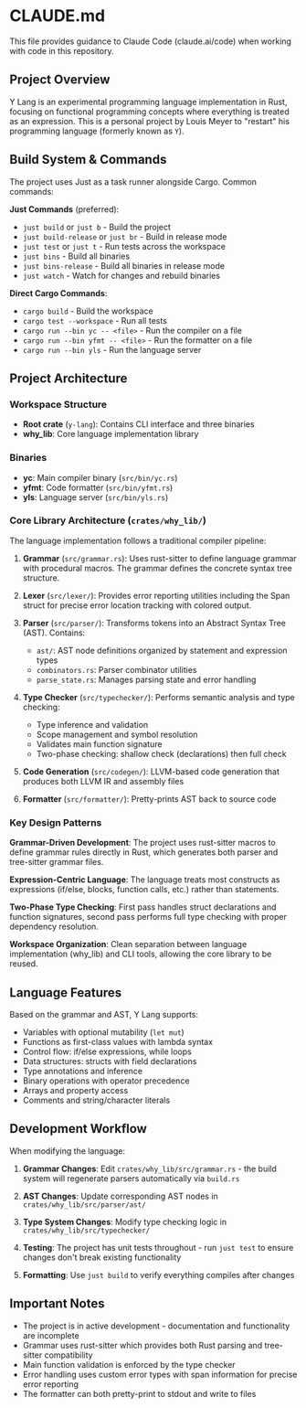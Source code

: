 # CLAUDE.md

This file provides guidance to Claude Code (claude.ai/code) when working with code in this repository.

## Project Overview

Y Lang is an experimental programming language implementation in Rust, focusing on functional programming concepts where everything is treated as an expression. This is a personal project by Louis Meyer to "restart" his programming language (formerly known as `Y`).

## Build System & Commands

The project uses Just as a task runner alongside Cargo. Common commands:

**Just Commands** (preferred):
- `just build` or `just b` - Build the project
- `just build-release` or `just br` - Build in release mode
- `just test` or `just t` - Run tests across the workspace
- `just bins` - Build all binaries
- `just bins-release` - Build all binaries in release mode
- `just watch` - Watch for changes and rebuild binaries

**Direct Cargo Commands**:
- `cargo build` - Build the workspace
- `cargo test --workspace` - Run all tests
- `cargo run --bin yc -- <file>` - Run the compiler on a file
- `cargo run --bin yfmt -- <file>` - Run the formatter on a file
- `cargo run --bin yls` - Run the language server

## Project Architecture

### Workspace Structure
- **Root crate** (`y-lang`): Contains CLI interface and three binaries
- **why_lib**: Core language implementation library

### Binaries
- **yc**: Main compiler binary (`src/bin/yc.rs`)
- **yfmt**: Code formatter (`src/bin/yfmt.rs`)
- **yls**: Language server (`src/bin/yls.rs`)

### Core Library Architecture (`crates/why_lib/`)

The language implementation follows a traditional compiler pipeline:

1. **Grammar** (`src/grammar.rs`): Uses rust-sitter to define language grammar with procedural macros. The grammar defines the concrete syntax tree structure.

2. **Lexer** (`src/lexer/`): Provides error reporting utilities including the Span struct for precise error location tracking with colored output.

3. **Parser** (`src/parser/`): Transforms tokens into an Abstract Syntax Tree (AST). Contains:
   - `ast/`: AST node definitions organized by statement and expression types
   - `combinators.rs`: Parser combinator utilities
   - `parse_state.rs`: Manages parsing state and error handling

4. **Type Checker** (`src/typechecker/`): Performs semantic analysis and type checking:
   - Type inference and validation
   - Scope management and symbol resolution
   - Validates main function signature
   - Two-phase checking: shallow check (declarations) then full check

5. **Code Generation** (`src/codegen/`): LLVM-based code generation that produces both LLVM IR and assembly files

6. **Formatter** (`src/formatter/`): Pretty-prints AST back to source code

### Key Design Patterns

**Grammar-Driven Development**: The project uses rust-sitter macros to define grammar rules directly in Rust, which generates both parser and tree-sitter grammar files.

**Expression-Centric Language**: The language treats most constructs as expressions (if/else, blocks, function calls, etc.) rather than statements.

**Two-Phase Type Checking**: First pass handles struct declarations and function signatures, second pass performs full type checking with proper dependency resolution.

**Workspace Organization**: Clean separation between language implementation (why_lib) and CLI tools, allowing the core library to be reused.

## Language Features

Based on the grammar and AST, Y Lang supports:
- Variables with optional mutability (`let mut`)
- Functions as first-class values with lambda syntax
- Control flow: if/else expressions, while loops
- Data structures: structs with field declarations
- Type annotations and inference
- Binary operations with operator precedence
- Arrays and property access
- Comments and string/character literals

## Development Workflow

When modifying the language:

1. **Grammar Changes**: Edit `crates/why_lib/src/grammar.rs` - the build system will regenerate parsers automatically via `build.rs`

2. **AST Changes**: Update corresponding AST nodes in `crates/why_lib/src/parser/ast/`

3. **Type System Changes**: Modify type checking logic in `crates/why_lib/src/typechecker/`

4. **Testing**: The project has unit tests throughout - run `just test` to ensure changes don't break existing functionality

5. **Formatting**: Use `just build` to verify everything compiles after changes

## Important Notes

- The project is in active development - documentation and functionality are incomplete
- Grammar uses rust-sitter which provides both Rust parsing and tree-sitter compatibility
- Main function validation is enforced by the type checker
- Error handling uses custom error types with span information for precise error reporting
- The formatter can both pretty-print to stdout and write to files